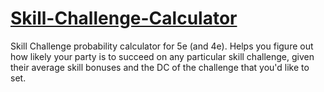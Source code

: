 # [Skill-Challenge-Calculator](https://skillcalc5e.cc)

Skill Challenge probability calculator for 5e (and 4e). Helps you figure out how
likely your party is to succeed on any particular skill challenge, given their
average skill bonuses and the DC of the challenge that you'd like to set.